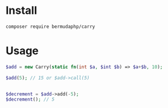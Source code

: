 # Install
```bash
composer require bermudaphp/carry
```

# Usage
```php
$add = new Carry(static fn(int $a, $int $b) => $a+$b, 10);

$add(5); // 15 or $add->call(5)


$decrement = $add->add(-5);
$decrement(); // 5

```
